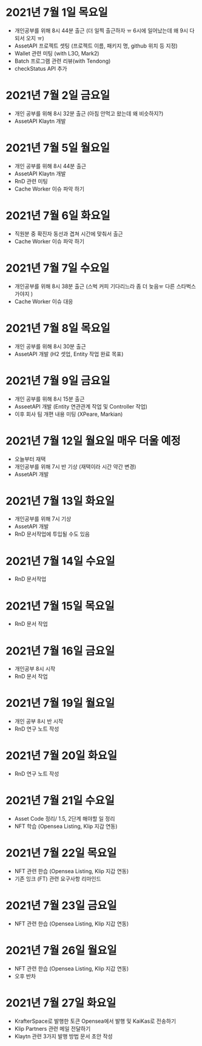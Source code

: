 
# 2021년 7월 1일 목요일 

- 개인공부를 위해 8시 44분 출근 (더 일찍 출근하자 ㅠ 6시에 일어났는데 왜 9시 다되서 오지 ㅠ)
- AssetAPI 프로젝트 셋팅 (프로젝트 이름, 패키지 명, github 위치 등 지정)
- Wallet 관련 미팅 (with L3O, Mark2)
- Batch 프로그램 관련 리뷰(with Tendong)
- checkStatus API 추가 


# 2021년 7월 2일 금요일 

- 개인 공부를 위해 8시 32분 출근 (아침 안먹고 왔는데 왜 비슷하지?)
- AssetAPI Klaytn 개발 

# 2021년 7월 5일 월요일 

- 개인 공부를 위해 8시 44분 출근 
- AssetAPI Klaytn 개발
- RnD 관련 미팅 
- Cache Worker 이슈 파악 하기 

# 2021년 7월 6일 화요일 

- 직원분 중 확진자 동선과 겹쳐 시간에 맞춰서 출근 
- Cache Worker 이슈 파악 하기 

# 2021년 7월 7일 수요일 

- 개인공부를 위해 8시 38분 출근 (스벅 커피 기다리느라 좀 더 늦음ㅠ 다른 스타벅스 가야지 )
- Cache Worker 이슈 대응 

# 2021년 7월 8일 목요일 

- 개인 공부를 위해 8시 30분 출근 
- AssetAPI 개발 (H2 셋업, Entity 작업 완료 목표)

# 2021년 7월 9일 금요일 

- 개인 공부를 위해 8시 15분 출근 
- AsseetAPI 개발 (Entity 연관관계 작업 및 Controller 작업)
- 이후 회사 팀 개편 내용 미팅 (XPeare, Markian)

# 2021년 7월 12일 월요일 매우 더울 예정

- 오늘부터 재택 
- 개인공부를 위해 7시 반 기상 (재택이라 시간 약간 변경) 
- AssetAPI 개발 

# 2021년 7월 13일 화요일 

- 개인공부를 위해 7시 기상 
- AssetAPI 개발 
- RnD 문서작업에 투입될 수도 있음 

# 2021년 7월 14일 수요일 

- RnD 문서작업 

# 2021년 7월 15일 목요일 

- RnD 문서 작업 


# 2021년 7월 16일 금요일 

- 개인공부 8시 시작 
- RnD 문서 작업 

# 2021년 7월 19일 월요일 

- 개인 공부 8시 반 시작 
- RnD 연구 노트 작성 

# 2021년 7월 20일 화요일 

- RnD 연구 노트 작성

# 2021년 7월 21일 수요일 

- Asset Code 정리/ 1.5, 2단계 해야할 일 정리 
- NFT 학습 (Opensea Listing, Klip 지갑 연동)

# 2021년 7월 22일 목요일 

- NFT 관련 한습 (Opensea Listing, Klip 지갑 연동)
- 기존 잉크 (FT) 관련 요구사항 리마인드

# 2021년 7월 23일 금요일 

- NFT 관련 한습 (Opensea Listing, Klip 지갑 연동)

# 2021년 7월 26일 월요일 

- NFT 관련 한습 (Opensea Listing, Klip 지갑 연동)
- 오후 반차 

# 2021년 7월 27일 화요일 

- KrafterSpace로 발행한 토큰 Opensea에서 발행 및 KaiKas로 전송하기
- Klip Partners 관련 메일 전달하기
- Klaytn 관련 3가지 발행 방법 문서 초안 작성



